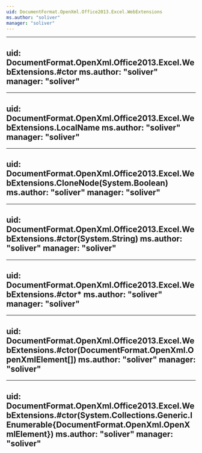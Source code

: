 ```yaml
---
uid: DocumentFormat.OpenXml.Office2013.Excel.WebExtensions
ms.author: "soliver"
manager: "soliver"
---
```


---
uid: DocumentFormat.OpenXml.Office2013.Excel.WebExtensions.#ctor
ms.author: "soliver"
manager: "soliver"
---

---
uid: DocumentFormat.OpenXml.Office2013.Excel.WebExtensions.LocalName
ms.author: "soliver"
manager: "soliver"
---

---
uid: DocumentFormat.OpenXml.Office2013.Excel.WebExtensions.CloneNode(System.Boolean)
ms.author: "soliver"
manager: "soliver"
---

---
uid: DocumentFormat.OpenXml.Office2013.Excel.WebExtensions.#ctor(System.String)
ms.author: "soliver"
manager: "soliver"
---

---
uid: DocumentFormat.OpenXml.Office2013.Excel.WebExtensions.#ctor*
ms.author: "soliver"
manager: "soliver"
---

---
uid: DocumentFormat.OpenXml.Office2013.Excel.WebExtensions.#ctor(DocumentFormat.OpenXml.OpenXmlElement[])
ms.author: "soliver"
manager: "soliver"
---

---
uid: DocumentFormat.OpenXml.Office2013.Excel.WebExtensions.#ctor(System.Collections.Generic.IEnumerable{DocumentFormat.OpenXml.OpenXmlElement})
ms.author: "soliver"
manager: "soliver"
---
